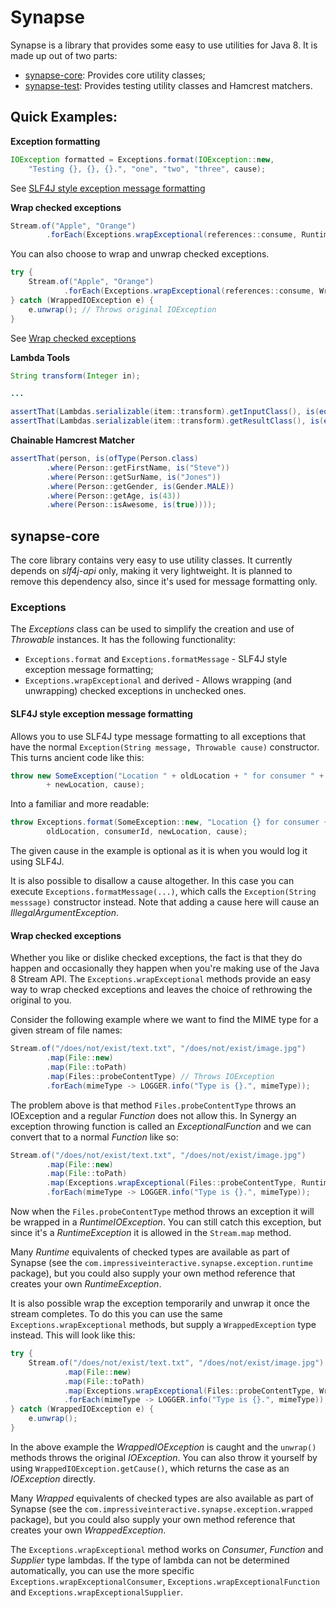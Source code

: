 # Synapse

Synapse is a library that provides some easy to use utilities for Java 8. It is made up out of two parts:

- [synapse-core](#synapse-core): Provides core utility classes;
- [synapse-test](#synapse-test): Provides testing utility classes and Hamcrest matchers.

## Quick Examples:

**Exception formatting**

```java
IOException formatted = Exceptions.format(IOException::new,
    "Testing {}, {}, {}.", "one", "two", "three", cause);
```

See [SLF4J style exception message formatting](#slf4j-style-exception-message-formatting)

**Wrap checked exceptions**

```java
Stream.of("Apple", "Orange")
        .forEach(Exceptions.wrapExceptional(references::consume, RuntimeIOException::new));
```

You can also choose to wrap and unwrap checked exceptions.

```java
try {
    Stream.of("Apple", "Orange")
            .forEach(Exceptions.wrapExceptional(references::consume, WrappedIOException::new));
} catch (WrappedIOException e) {
    e.unwrap(); // Throws original IOException
}
```

See [Wrap checked exceptions](#wrap-checked-exceptions)

**Lambda Tools**

```java
String transform(Integer in);

...

assertThat(Lambdas.serializable(item::transform).getInputClass(), is(equalTo(Integer.class)));
assertThat(Lambdas.serializable(item::transform).getResultClass(), is(equalTo(String.class)));
```

**Chainable Hamcrest Matcher**

```java
assertThat(person, is(ofType(Person.class)
        .where(Person::getFirstName, is("Steve"))
        .where(Person::getSurName, is("Jones"))
        .where(Person::getGender, is(Gender.MALE))
        .where(Person::getAge, is(43))
        .where(Person::isAwesome, is(true))));
```

## synapse-core

The core library contains very easy to use utility classes. It currently depends on _slf4j-api_ only, making it very
lightweight. It is planned to remove this dependency also, since it's used for message formatting only.

### Exceptions

The _Exceptions_ class can be used to simplify the creation and use of _Throwable_ instances. It has the following
functionality:

- `Exceptions.format` and `Exceptions.formatMessage` - SLF4J style exception message formatting;
- `Exceptions.wrapExceptional` and derived - Allows wrapping (and unwrapping) checked exceptions in unchecked ones.

#### SLF4J style exception message formatting

Allows you to use SLF4J type message formatting to all exceptions that have the normal `Exception(String message,
Throwable cause)` constructor. This turns ancient code like this:

```java
throw new SomeException("Location " + oldLocation + " for consumer " + consumerId + " could not be updated to "
        + newLocation, cause);
```

Into a familiar and more readable:

```java
throw Exceptions.format(SomeException::new, "Location {} for consumer {} could not be updated to {}.",
        oldLocation, consumerId, newLocation, cause);
```

The given cause in the example is optional as it is when you would log it using SLF4J.

It is also possible to disallow a cause altogether. In this case you can execute `Exceptions.formatMessage(...)`, which
calls the `Exception(String messsage)` constructor instead. Note that adding a cause here will cause an
_IllegalArgumentException_.

#### Wrap checked exceptions

Whether you like or dislike checked exceptions, the fact is that they do happen and occasionally they happen when you're
making use of the Java 8 Stream API. The `Exceptions.wrapExceptional` methods provide an easy way to wrap checked
exceptions and leaves the choice of rethrowing the original to you.

Consider the following example where we want to find the MIME type for a given stream of file names:

```java
Stream.of("/does/not/exist/text.txt", "/does/not/exist/image.jpg")
        .map(File::new)
        .map(File::toPath)
        .map(Files::probeContentType) // Throws IOException
        .forEach(mimeType -> LOGGER.info("Type is {}.", mimeType));
```

The problem above is that method `Files.probeContentType` throws an IOException and a regular _Function_ does not allow
this. In Synergy an exception throwing function is called an _ExceptionalFunction_ and we can convert that to a normal
_Function_ like so:
 
```java
Stream.of("/does/not/exist/text.txt", "/does/not/exist/image.jpg")
        .map(File::new)
        .map(File::toPath)
        .map(Exceptions.wrapExceptional(Files::probeContentType, RuntimeIOException::new))
        .forEach(mimeType -> LOGGER.info("Type is {}.", mimeType));
```

Now when the `Files.probeContentType` method throws an exception it will be wrapped in a _RuntimeIOException_. You can
still catch this exception, but since it's a _RuntimeException_ it is allowed in the `Stream.map` method.

Many _Runtime_ equivalents of checked types are available as part of Synapse (see the
`com.impressiveinteractive.synapse.exception.runtime` package), but you could also supply your own method reference
that creates your own _RuntimeException_.

It is also possible wrap the exception temporarily and unwrap it once the stream completes. To do this you can use the
same `Exceptions.wrapExceptional` methods, but supply a `WrappedException` type instead. This will look like this:

```java
try {
    Stream.of("/does/not/exist/text.txt", "/does/not/exist/image.jpg")
            .map(File::new)
            .map(File::toPath)
            .map(Exceptions.wrapExceptional(Files::probeContentType, WrappedIOException::new))
            .forEach(mimeType -> LOGGER.info("Type is {}.", mimeType));
} catch (WrappedIOException e) {
    e.unwrap();
}
```

In the above example the _WrappedIOException_ is caught and the `unwrap()` methods throws the original _IOException_.
You can also throw it yourself by using `WrappedIOException.getCause()`, which returns the case as an _IOException_ 
directly.

Many _Wrapped_ equivalents of checked types are also available as part of Synapse (see the
`com.impressiveinteractive.synapse.exception.wrapped` package), but you could also supply your own method reference
that creates your own _WrappedException_.

The `Exceptions.wrapExceptional` method works on _Consumer_, _Function_ and _Supplier_ type lambdas. If the type of
lambda can not be determined automatically, you can use the more specific `Exceptions.wrapExceptionalConsumer`,
`Exceptions.wrapExceptionalFunction` and `Exceptions.wrapExceptionalSupplier`.